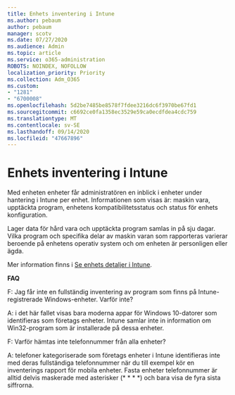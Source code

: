 ```yaml
---
title: Enhets inventering i Intune
ms.author: pebaum
author: pebaum
manager: scotv
ms.date: 07/27/2020
ms.audience: Admin
ms.topic: article
ms.service: o365-administration
ROBOTS: NOINDEX, NOFOLLOW
localization_priority: Priority
ms.collection: Adm_O365
ms.custom:
- "1281"
- "6700008"
ms.openlocfilehash: 5d2be7485be8578f7fdee3216dc6f3970be67fd1
ms.sourcegitcommit: c6692ce0fa1358ec3529e59ca0ecdfdea4cdc759
ms.translationtype: MT
ms.contentlocale: sv-SE
ms.lasthandoff: 09/14/2020
ms.locfileid: "47667896"
---
```

# <a name="intune-device-inventory"></a>Enhets inventering i Intune

Med enheten enheter får administratören en inblick i enheter under hantering i Intune per enhet. Informationen som visas är: maskin vara, upptäckta program, enhetens kompatibilitetsstatus och status för enhets konfiguration.

Lager data för hård vara och upptäckta program samlas in på sju dagar. Vilka program och specifika delar av maskin varan som rapporteras varierar beroende på enhetens operativ system och om enheten är personligen eller ägda.

Mer information finns i [Se enhets detaljer i Intune](https://docs.microsoft.com/intune/device-inventory).

**FAQ**

F: Jag får inte en fullständig inventering av program som finns på Intune-registrerade Windows-enheter. Varför inte?

A: i det här fallet visas bara moderna appar för Windows 10-datorer som identifieras som företags enheter. Intune samlar inte in information om Win32-program som är installerade på dessa enheter.

F: Varför hämtas inte telefonnummer från alla enheter?

A: telefoner kategoriserade som företags enheter i Intune identifieras inte med deras fullständiga telefonnummer när du till exempel kör en inventerings rapport för mobila enheter. Fasta enheter telefonnummer är alltid delvis maskerade med asterisker (* * * *) och bara visa de fyra sista siffrorna.